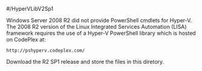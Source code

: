 #/HyperVLibV2Sp1

Windows Server 2008 R2 did not provide PowerShell cmdlets for Hyper-V.
The 2008 R2 version of the Linux Integrated Services Automation (LISA)
framework requires the use of a Hyper-V PowerShell library which is
hosted on CodePlex at:

    http://pshyperv.codeplex.com/

Download the R2 SP1 release and store the files in this diretory.
